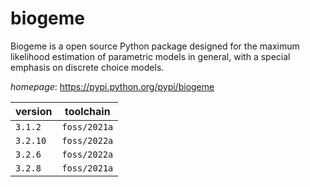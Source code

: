 # biogeme

Biogeme is a open source Python package designed for the maximum likelihood estimation of parametric models in general, with a special emphasis on discrete choice models.

*homepage*: <https://pypi.python.org/pypi/biogeme>

version | toolchain
--------|----------
``3.1.2`` | ``foss/2021a``
``3.2.10`` | ``foss/2022a``
``3.2.6`` | ``foss/2022a``
``3.2.8`` | ``foss/2021a``
